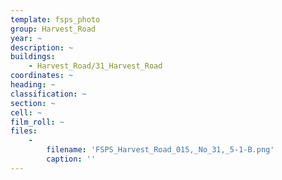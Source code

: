 ```yaml
---
template: fsps_photo
group: Harvest_Road
year: ~
description: ~
buildings:
    - Harvest_Road/31_Harvest_Road
coordinates: ~
heading: ~
classification: ~
section: ~
cell: ~
film_roll: ~
files:
    -
        filename: 'FSPS_Harvest_Road_015,_No_31,_5-1-B.png'
        caption: ''
---
```

